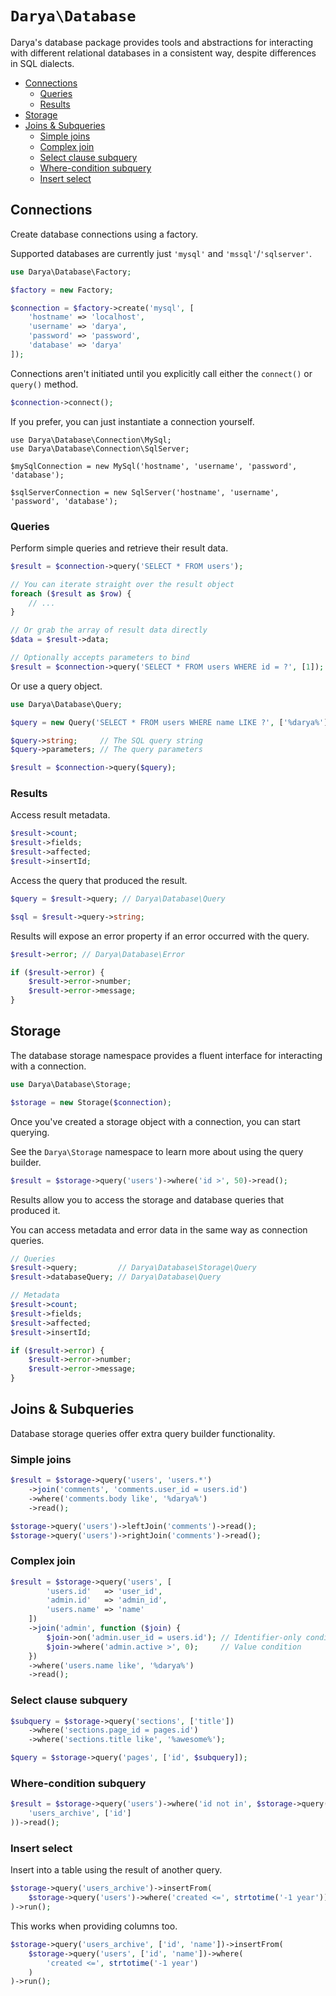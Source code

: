 # `Darya\Database`

Darya's database package provides tools and abstractions for interacting with
different relational databases in a consistent way, despite differences in SQL
dialects.

- [Connections](#connections)
  - [Queries](#queries)
  - [Results](#results)
- [Storage](#storage)
- [Joins & Subqueries](#joins--subqueries)
  - [Simple joins](#simple-joins)
  - [Complex join](#complex-join)
  - [Select clause subquery](#select-clause-subquery)
  - [Where-condition subquery](#where-condition-subquery)
  - [Insert select](#insert-select)

## Connections

Create database connections using a factory.

Supported databases are currently just `'mysql'` and `'mssql'`/`'sqlserver'`.

```php
use Darya\Database\Factory;

$factory = new Factory;

$connection = $factory->create('mysql', [
	'hostname' => 'localhost',
	'username' => 'darya',
	'password' => 'password',
	'database' => 'darya'
]);
```

Connections aren't initiated until you explicitly call either the `connect()` or
`query()` method.

```php
$connection->connect();
```

If you prefer, you can just instantiate a connection yourself.

```
use Darya\Database\Connection\MySql;
use Darya\Database\Connection\SqlServer;

$mySqlConnection = new MySql('hostname', 'username', 'password', 'database');

$sqlServerConnection = new SqlServer('hostname', 'username', 'password', 'database');
```

### Queries

Perform simple queries and retrieve their result data.

```php
$result = $connection->query('SELECT * FROM users');

// You can iterate straight over the result object
foreach ($result as $row) {
	// ...
}

// Or grab the array of result data directly
$data = $result->data;

// Optionally accepts parameters to bind
$result = $connection->query('SELECT * FROM users WHERE id = ?', [1]);
```

Or use a query object.

```php
use Darya\Database\Query;

$query = new Query('SELECT * FROM users WHERE name LIKE ?', ['%darya%']);

$query->string;     // The SQL query string
$query->parameters; // The query parameters

$result = $connection->query($query);
```

### Results

Access result metadata.

```php
$result->count;
$result->fields;
$result->affected;
$result->insertId;
```

Access the query that produced the result.

```php
$query = $result->query; // Darya\Database\Query

$sql = $result->query->string;
```

Results will expose an error property if an error occurred with the query.

```php
$result->error; // Darya\Database\Error

if ($result->error) {
	$result->error->number;
	$result->error->message;
}
```

## Storage

The database storage namespace provides a fluent interface for interacting with
a connection.

```php
use Darya\Database\Storage;

$storage = new Storage($connection);
```

Once you've created a storage object with a connection, you can start querying.

See the `Darya\Storage` namespace to learn more about using the query builder.

```php
$result = $storage->query('users')->where('id >', 50)->read();
```

Results allow you to access the storage and database queries that produced it.

You can access metadata and error data in the same way as connection queries.

```php
// Queries
$result->query;         // Darya\Database\Storage\Query
$result->databaseQuery; // Darya\Database\Query

// Metadata
$result->count;
$result->fields;
$result->affected;
$result->insertId;

if ($result->error) {
	$result->error->number;
	$result->error->message;
}
```

## Joins & Subqueries

Database storage queries offer extra query builder functionality.

### Simple joins

```php
$result = $storage->query('users', 'users.*')
	->join('comments', 'comments.user_id = users.id')
	->where('comments.body like', '%darya%')
	->read();

$storage->query('users')->leftJoin('comments')->read();
$storage->query('users')->rightJoin('comments')->read();
```

### Complex join

```php
$result = $storage->query('users', [
		'users.id'   => 'user_id',
		'admin.id'   => 'admin_id',
		'users.name' => 'name'
	])
	->join('admin', function ($join) {
		$join->on('admin.user_id = users.id'); // Identifier-only condition
		$join->where('admin.active >', 0);     // Value condition
	})
	->where('users.name like', '%darya%')
	->read();
```

### Select clause subquery

```php
$subquery = $storage->query('sections', ['title'])
	->where('sections.page_id = pages.id')
	->where('sections.title like', '%awesome%');

$query = $storage->query('pages', ['id', $subquery]);
```

### Where-condition subquery

```php
$result = $storage->query('users')->where('id not in', $storage->query(
	'users_archive', ['id']
))->read();
```

### Insert select

Insert into a table using the result of another query.

```php
$storage->query('users_archive')->insertFrom(
	$storage->query('users')->where('created <=', strtotime('-1 year'))
)->run();
```

This works when providing columns too.

```php
$storage->query('users_archive', ['id', 'name'])->insertFrom(
	$storage->query('users', ['id', 'name'])->where(
		'created <=', strtotime('-1 year')
	)
)->run();
```
